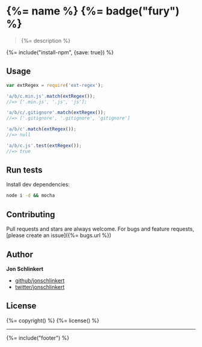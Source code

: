 # {%= name %} {%= badge("fury") %}

> {%= description %}

{%= include("install-npm", {save: true}) %}

## Usage

```js
var extRegex = require('ext-regex');

'a/b/c.min.js'.match(extRegex());
//=> ['.min.js', '.js', 'js'];

'a/b/c/.gitignore'.match(extRegex());
//=> ['.gitignore', '.gitignore', 'gitignore']

'a/b/c'.match(extRegex());
//=> null

'a/b/c.js'.test(extRegex());
//=> true
```

## Run tests

Install dev dependencies:

```bash
node i -d && mocha
```

## Contributing
Pull requests and stars are always welcome. For bugs and feature requests, [please create an issue]({%= bugs.url %})

## Author

**Jon Schlinkert**
 
+ [github/jonschlinkert](https://github.com/jonschlinkert)
+ [twitter/jonschlinkert](http://twitter.com/jonschlinkert) 

## License
{%= copyright() %}
{%= license() %}

***

{%= include("footer") %}
